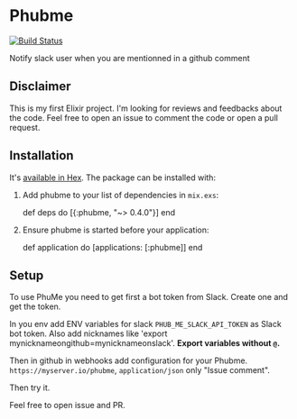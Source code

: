 # Phubme

[![Build Status](https://travis-ci.org/benoittgt/PhubMe.svg)](https://travis-ci.org/benoittgt/PhubMe)

Notify slack user when you are mentionned in a github comment

## Disclaimer

This is my first Elixir project. I'm looking for reviews and feedbacks about the code. Feel free to open an issue to comment the code or open a pull request.

## Installation

It's [available in Hex](https://hex.pm/packages/phubme/0.0.3). The package can be installed with:

  1. Add phubme to your list of dependencies in `mix.exs`:

        def deps do
          [{:phubme, "~> 0.4.0"}]
        end

  2. Ensure phubme is started before your application:

        def application do
          [applications: [:phubme]]
        end

## Setup

To use PhuMe you need to get first a bot token from Slack. Create one and get the token.

In you env add ENV variables for slack `PHUB_ME_SLACK_API_TOKEN` as Slack bot token.
Also add nicknames like 'export mynicknameongithub=mynicknameonslack'. **Export variables without `@`.**

Then in github in webhooks add configuration for your Phubme. `https://myserver.io/phubme`, `application/json` only "Issue comment".

Then try it.

Feel free to open issue and PR.

